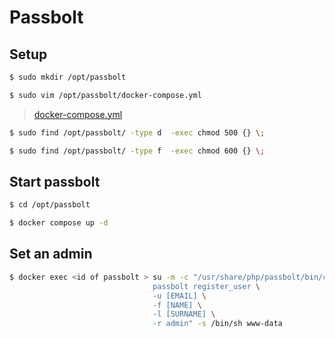 # Passbolt


## Setup

```bash
$ sudo mkdir /opt/passbolt

$ sudo vim /opt/passbolt/docker-compose.yml
```
> [docker-compose.yml](/passbolt/opt/passblot/docker-compose.yml)

```bash
$ sudo find /opt/passbolt/ -type d  -exec chmod 500 {} \;

$ sudo find /opt/passbolt/ -type f  -exec chmod 600 {} \;
```

## Start passbolt

```bash
$ cd /opt/passbolt

$ docker compose up -d
```

## Set an admin 

```bash
$ docker exec <id of passbolt > su -m -c "/usr/share/php/passbolt/bin/cake \
                                passbolt register_user \
                                -u [EMAIL] \
                                -f [NAME] \
                                -l [SURNAME] \
                                -r admin" -s /bin/sh www-data
```

